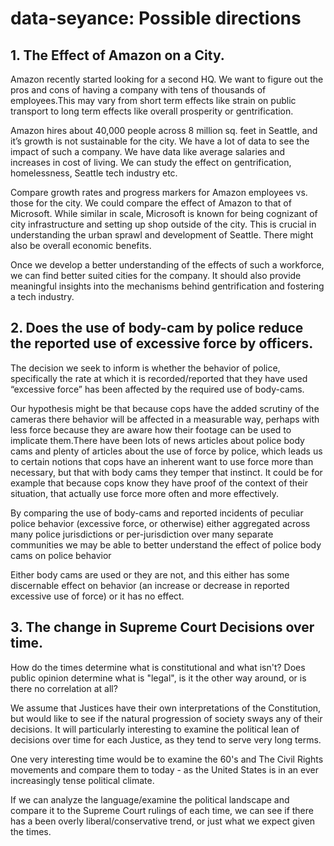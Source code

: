 # data-seyance: Possible directions

## 1.  The Effect of Amazon on a City.  
Amazon recently started looking for a second HQ. We want to figure out the pros and cons of having a company with tens of thousands of employees.This may vary from short term effects like strain on public transport to long term effects like overall prosperity or gentrification.

Amazon hires about 40,000 people across 8 million sq. feet in Seattle, and it’s growth is not sustainable for the city. We have a lot of data to see the impact of such a company. We have data like average salaries and increases in cost of living. We can study the effect on gentrification, homelessness, Seattle tech industry etc. 
 
Compare growth rates and progress markers for Amazon employees vs. those for the city. We could compare the effect of Amazon to that of Microsoft. While similar in scale, Microsoft is known for being cognizant of city infrastructure and setting up shop outside of the city. This is crucial in understanding the urban sprawl and development of Seattle. There might also be overall economic benefits. 

Once we develop a better understanding of the effects of such a workforce, we can find better suited cities for the company. It should also provide meaningful insights into the mechanisms behind gentrification and fostering a tech industry.

## 2. Does the use of body-cam by police reduce the reported use of excessive force by officers.
The decision we seek to inform is whether the behavior of police, specifically the rate at which it is recorded/reported that they have used “excessive force” has been affected by the required use of body-cams. 

Our hypothesis might be that because cops have the added scrutiny of the cameras there behavior will be affected in a measurable way, perhaps with less force because they are aware how their footage can be used to implicate them.There have been lots of news articles about police body cams and plenty of articles about the use of force by police, which leads us to certain notions that cops have an inherent want to use force more than necessary, but that with body cams they temper that instinct. It could be for example that because cops know they have proof of the context of their situation, that actually use force more often and more effectively.

 By comparing the use of body-cams and reported incidents of peculiar police behavior (excessive force, or otherwise) either aggregated across many police jurisdictions or per-jurisdiction over many separate communities we may be able to better understand the effect of police body cams on police behavior

 Either body cams are used or they are not, and this either has some discernable effect on behavior (an increase or decrease in reported excessive use of force) or it has no effect.

## 3. The change in Supreme Court Decisions over time. 
How do the times determine what is constitutional and what isn't? Does public opinion determine what is "legal", is it the other way around, or is there no correlation at all?

We assume that Justices have their own interpretations of the Constitution, but would like to see if the natural progression of society sways any of their decisions. It will particularly interesting to examine the political lean of decisions over time for each Justice, as they tend to serve very long terms. 

One very interesting time would be to examine the 60's and The Civil Rights movements and compare them to today - as the United States is in an ever increasingly tense political climate.

If we can analyze the language/examine the political landscape and compare it to the Supreme Court rulings of each time, we can see if there has a been overly liberal/conservative trend, or just what we expect given the times.
